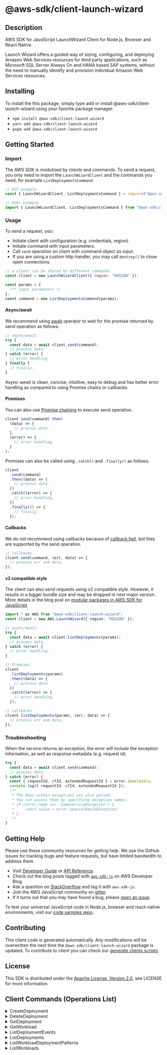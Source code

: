 <!-- generated file, do not edit directly -->

# @aws-sdk/client-launch-wizard

## Description

AWS SDK for JavaScript LaunchWizard Client for Node.js, Browser and React Native.

<p>Launch Wizard offers a guided way of sizing, configuring, and deploying Amazon Web Services resources for
third party applications, such as Microsoft SQL Server Always On and HANA based SAP
systems, without the need to manually identify and provision individual Amazon Web Services
resources.</p>

## Installing

To install the this package, simply type add or install @aws-sdk/client-launch-wizard
using your favorite package manager:

- `npm install @aws-sdk/client-launch-wizard`
- `yarn add @aws-sdk/client-launch-wizard`
- `pnpm add @aws-sdk/client-launch-wizard`

## Getting Started

### Import

The AWS SDK is modulized by clients and commands.
To send a request, you only need to import the `LaunchWizardClient` and
the commands you need, for example `ListDeploymentsCommand`:

```js
// ES5 example
const { LaunchWizardClient, ListDeploymentsCommand } = require("@aws-sdk/client-launch-wizard");
```

```ts
// ES6+ example
import { LaunchWizardClient, ListDeploymentsCommand } from "@aws-sdk/client-launch-wizard";
```

### Usage

To send a request, you:

- Initiate client with configuration (e.g. credentials, region).
- Initiate command with input parameters.
- Call `send` operation on client with command object as input.
- If you are using a custom http handler, you may call `destroy()` to close open connections.

```js
// a client can be shared by different commands.
const client = new LaunchWizardClient({ region: "REGION" });

const params = {
  /** input parameters */
};
const command = new ListDeploymentsCommand(params);
```

#### Async/await

We recommend using [await](https://developer.mozilla.org/en-US/docs/Web/JavaScript/Reference/Operators/await)
operator to wait for the promise returned by send operation as follows:

```js
// async/await.
try {
  const data = await client.send(command);
  // process data.
} catch (error) {
  // error handling.
} finally {
  // finally.
}
```

Async-await is clean, concise, intuitive, easy to debug and has better error handling
as compared to using Promise chains or callbacks.

#### Promises

You can also use [Promise chaining](https://developer.mozilla.org/en-US/docs/Web/JavaScript/Guide/Using_promises#chaining)
to execute send operation.

```js
client.send(command).then(
  (data) => {
    // process data.
  },
  (error) => {
    // error handling.
  }
);
```

Promises can also be called using `.catch()` and `.finally()` as follows:

```js
client
  .send(command)
  .then((data) => {
    // process data.
  })
  .catch((error) => {
    // error handling.
  })
  .finally(() => {
    // finally.
  });
```

#### Callbacks

We do not recommend using callbacks because of [callback hell](http://callbackhell.com/),
but they are supported by the send operation.

```js
// callbacks.
client.send(command, (err, data) => {
  // process err and data.
});
```

#### v2 compatible style

The client can also send requests using v2 compatible style.
However, it results in a bigger bundle size and may be dropped in next major version. More details in the blog post
on [modular packages in AWS SDK for JavaScript](https://aws.amazon.com/blogs/developer/modular-packages-in-aws-sdk-for-javascript/)

```ts
import * as AWS from "@aws-sdk/client-launch-wizard";
const client = new AWS.LaunchWizard({ region: "REGION" });

// async/await.
try {
  const data = await client.listDeployments(params);
  // process data.
} catch (error) {
  // error handling.
}

// Promises.
client
  .listDeployments(params)
  .then((data) => {
    // process data.
  })
  .catch((error) => {
    // error handling.
  });

// callbacks.
client.listDeployments(params, (err, data) => {
  // process err and data.
});
```

### Troubleshooting

When the service returns an exception, the error will include the exception information,
as well as response metadata (e.g. request id).

```js
try {
  const data = await client.send(command);
  // process data.
} catch (error) {
  const { requestId, cfId, extendedRequestId } = error.$$metadata;
  console.log({ requestId, cfId, extendedRequestId });
  /**
   * The keys within exceptions are also parsed.
   * You can access them by specifying exception names:
   * if (error.name === 'SomeServiceException') {
   *     const value = error.specialKeyInException;
   * }
   */
}
```

## Getting Help

Please use these community resources for getting help.
We use the GitHub issues for tracking bugs and feature requests, but have limited bandwidth to address them.

- Visit [Developer Guide](https://docs.aws.amazon.com/sdk-for-javascript/v3/developer-guide/welcome.html)
  or [API Reference](https://docs.aws.amazon.com/AWSJavaScriptSDK/v3/latest/index.html).
- Check out the blog posts tagged with [`aws-sdk-js`](https://aws.amazon.com/blogs/developer/tag/aws-sdk-js/)
  on AWS Developer Blog.
- Ask a question on [StackOverflow](https://stackoverflow.com/questions/tagged/aws-sdk-js) and tag it with `aws-sdk-js`.
- Join the AWS JavaScript community on [gitter](https://gitter.im/aws/aws-sdk-js-v3).
- If it turns out that you may have found a bug, please [open an issue](https://github.com/aws/aws-sdk-js-v3/issues/new/choose).

To test your universal JavaScript code in Node.js, browser and react-native environments,
visit our [code samples repo](https://github.com/aws-samples/aws-sdk-js-tests).

## Contributing

This client code is generated automatically. Any modifications will be overwritten the next time the `@aws-sdk/client-launch-wizard` package is updated.
To contribute to client you can check our [generate clients scripts](https://github.com/aws/aws-sdk-js-v3/tree/main/scripts/generate-clients).

## License

This SDK is distributed under the
[Apache License, Version 2.0](http://www.apache.org/licenses/LICENSE-2.0),
see LICENSE for more information.

## Client Commands (Operations List)

<details>
<summary>
CreateDeployment
</summary>

[Command API Reference](https://docs.aws.amazon.com/AWSJavaScriptSDK/v3/latest/clients/client-launch-wizard/classes/createdeploymentcommand.html) / [Input](https://docs.aws.amazon.com/AWSJavaScriptSDK/v3/latest/clients/client-launch-wizard/interfaces/createdeploymentcommandinput.html) / [Output](https://docs.aws.amazon.com/AWSJavaScriptSDK/v3/latest/clients/client-launch-wizard/interfaces/createdeploymentcommandoutput.html)

</details>
<details>
<summary>
DeleteDeployment
</summary>

[Command API Reference](https://docs.aws.amazon.com/AWSJavaScriptSDK/v3/latest/clients/client-launch-wizard/classes/deletedeploymentcommand.html) / [Input](https://docs.aws.amazon.com/AWSJavaScriptSDK/v3/latest/clients/client-launch-wizard/interfaces/deletedeploymentcommandinput.html) / [Output](https://docs.aws.amazon.com/AWSJavaScriptSDK/v3/latest/clients/client-launch-wizard/interfaces/deletedeploymentcommandoutput.html)

</details>
<details>
<summary>
GetDeployment
</summary>

[Command API Reference](https://docs.aws.amazon.com/AWSJavaScriptSDK/v3/latest/clients/client-launch-wizard/classes/getdeploymentcommand.html) / [Input](https://docs.aws.amazon.com/AWSJavaScriptSDK/v3/latest/clients/client-launch-wizard/interfaces/getdeploymentcommandinput.html) / [Output](https://docs.aws.amazon.com/AWSJavaScriptSDK/v3/latest/clients/client-launch-wizard/interfaces/getdeploymentcommandoutput.html)

</details>
<details>
<summary>
GetWorkload
</summary>

[Command API Reference](https://docs.aws.amazon.com/AWSJavaScriptSDK/v3/latest/clients/client-launch-wizard/classes/getworkloadcommand.html) / [Input](https://docs.aws.amazon.com/AWSJavaScriptSDK/v3/latest/clients/client-launch-wizard/interfaces/getworkloadcommandinput.html) / [Output](https://docs.aws.amazon.com/AWSJavaScriptSDK/v3/latest/clients/client-launch-wizard/interfaces/getworkloadcommandoutput.html)

</details>
<details>
<summary>
ListDeploymentEvents
</summary>

[Command API Reference](https://docs.aws.amazon.com/AWSJavaScriptSDK/v3/latest/clients/client-launch-wizard/classes/listdeploymenteventscommand.html) / [Input](https://docs.aws.amazon.com/AWSJavaScriptSDK/v3/latest/clients/client-launch-wizard/interfaces/listdeploymenteventscommandinput.html) / [Output](https://docs.aws.amazon.com/AWSJavaScriptSDK/v3/latest/clients/client-launch-wizard/interfaces/listdeploymenteventscommandoutput.html)

</details>
<details>
<summary>
ListDeployments
</summary>

[Command API Reference](https://docs.aws.amazon.com/AWSJavaScriptSDK/v3/latest/clients/client-launch-wizard/classes/listdeploymentscommand.html) / [Input](https://docs.aws.amazon.com/AWSJavaScriptSDK/v3/latest/clients/client-launch-wizard/interfaces/listdeploymentscommandinput.html) / [Output](https://docs.aws.amazon.com/AWSJavaScriptSDK/v3/latest/clients/client-launch-wizard/interfaces/listdeploymentscommandoutput.html)

</details>
<details>
<summary>
ListWorkloadDeploymentPatterns
</summary>

[Command API Reference](https://docs.aws.amazon.com/AWSJavaScriptSDK/v3/latest/clients/client-launch-wizard/classes/listworkloaddeploymentpatternscommand.html) / [Input](https://docs.aws.amazon.com/AWSJavaScriptSDK/v3/latest/clients/client-launch-wizard/interfaces/listworkloaddeploymentpatternscommandinput.html) / [Output](https://docs.aws.amazon.com/AWSJavaScriptSDK/v3/latest/clients/client-launch-wizard/interfaces/listworkloaddeploymentpatternscommandoutput.html)

</details>
<details>
<summary>
ListWorkloads
</summary>

[Command API Reference](https://docs.aws.amazon.com/AWSJavaScriptSDK/v3/latest/clients/client-launch-wizard/classes/listworkloadscommand.html) / [Input](https://docs.aws.amazon.com/AWSJavaScriptSDK/v3/latest/clients/client-launch-wizard/interfaces/listworkloadscommandinput.html) / [Output](https://docs.aws.amazon.com/AWSJavaScriptSDK/v3/latest/clients/client-launch-wizard/interfaces/listworkloadscommandoutput.html)

</details>
